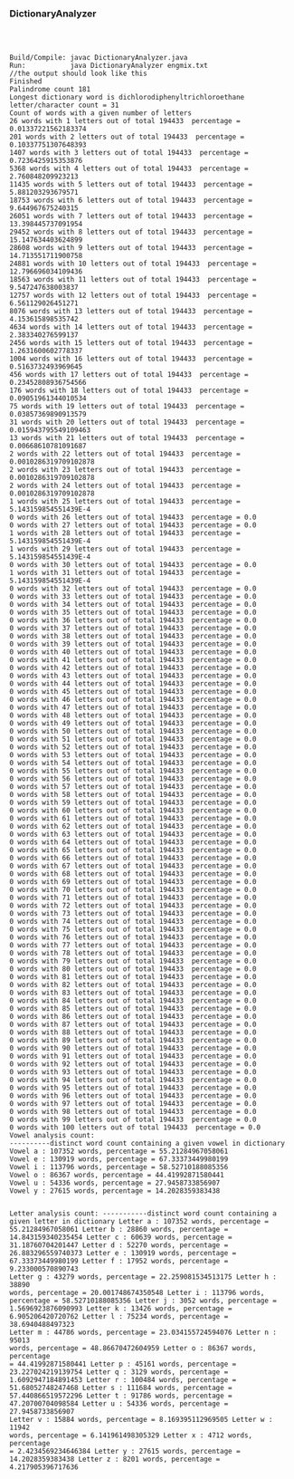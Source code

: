 
### DictionaryAnalyzer 
<br>
<pre>
<code>
Build/Compile: javac DictionaryAnalyzer.java
Run:           java DictionaryAnalyzer engmix.txt
//the output should look like this
Finished 
Palindrome count 181
Longest dictionary word is dichlorodiphenyltrichloroethane letter/character count = 31
Count of words with a given number of letters 
26 words with 1 letters out of total 194433  percentage = 0.01337221562183374
201 words with 2 letters out of total 194433  percentage = 0.10337751307648393
1407 words with 3 letters out of total 194433  percentage = 0.7236425915353876
5368 words with 4 letters out of total 194433  percentage = 2.760848209923213
11435 words with 5 letters out of total 194433  percentage = 5.881203293679571
18753 words with 6 letters out of total 194433  percentage = 9.644967675240315
26051 words with 7 letters out of total 194433  percentage = 13.398445737091954
29452 words with 8 letters out of total 194433  percentage = 15.147634403624899
28608 words with 9 letters out of total 194433  percentage = 14.713551711900758
24881 words with 10 letters out of total 194433  percentage = 12.796696034109436
18563 words with 11 letters out of total 194433  percentage = 9.547247638003837
12757 words with 12 letters out of total 194433  percentage = 6.561129026451271
8076 words with 13 letters out of total 194433  percentage = 4.153615898535742
4634 words with 14 letters out of total 194433  percentage = 2.383340276599137
2456 words with 15 letters out of total 194433  percentage = 1.2631600602778337
1004 words with 16 letters out of total 194433  percentage = 0.5163732493969645
456 words with 17 letters out of total 194433  percentage = 0.23452808936754566
176 words with 18 letters out of total 194433  percentage = 0.09051961344010534
75 words with 19 letters out of total 194433  percentage = 0.03857369890913579
31 words with 20 letters out of total 194433  percentage = 0.015943795549109463
13 words with 21 letters out of total 194433  percentage = 0.00668610781091687
2 words with 22 letters out of total 194433  percentage = 0.0010286319709102878
2 words with 23 letters out of total 194433  percentage = 0.0010286319709102878
2 words with 24 letters out of total 194433  percentage = 0.0010286319709102878
1 words with 25 letters out of total 194433  percentage = 5.143159854551439E-4
0 words with 26 letters out of total 194433  percentage = 0.0
0 words with 27 letters out of total 194433  percentage = 0.0
1 words with 28 letters out of total 194433  percentage = 5.143159854551439E-4
1 words with 29 letters out of total 194433  percentage = 5.143159854551439E-4
0 words with 30 letters out of total 194433  percentage = 0.0
1 words with 31 letters out of total 194433  percentage = 5.143159854551439E-4
0 words with 32 letters out of total 194433  percentage = 0.0
0 words with 33 letters out of total 194433  percentage = 0.0
0 words with 34 letters out of total 194433  percentage = 0.0
0 words with 35 letters out of total 194433  percentage = 0.0
0 words with 36 letters out of total 194433  percentage = 0.0
0 words with 37 letters out of total 194433  percentage = 0.0
0 words with 38 letters out of total 194433  percentage = 0.0
0 words with 39 letters out of total 194433  percentage = 0.0
0 words with 40 letters out of total 194433  percentage = 0.0
0 words with 41 letters out of total 194433  percentage = 0.0
0 words with 42 letters out of total 194433  percentage = 0.0
0 words with 43 letters out of total 194433  percentage = 0.0
0 words with 44 letters out of total 194433  percentage = 0.0
0 words with 45 letters out of total 194433  percentage = 0.0
0 words with 46 letters out of total 194433  percentage = 0.0
0 words with 47 letters out of total 194433  percentage = 0.0
0 words with 48 letters out of total 194433  percentage = 0.0
0 words with 49 letters out of total 194433  percentage = 0.0
0 words with 50 letters out of total 194433  percentage = 0.0
0 words with 51 letters out of total 194433  percentage = 0.0
0 words with 52 letters out of total 194433  percentage = 0.0
0 words with 53 letters out of total 194433  percentage = 0.0
0 words with 54 letters out of total 194433  percentage = 0.0
0 words with 55 letters out of total 194433  percentage = 0.0
0 words with 56 letters out of total 194433  percentage = 0.0
0 words with 57 letters out of total 194433  percentage = 0.0
0 words with 58 letters out of total 194433  percentage = 0.0
0 words with 59 letters out of total 194433  percentage = 0.0
0 words with 60 letters out of total 194433  percentage = 0.0
0 words with 61 letters out of total 194433  percentage = 0.0
0 words with 62 letters out of total 194433  percentage = 0.0
0 words with 63 letters out of total 194433  percentage = 0.0
0 words with 64 letters out of total 194433  percentage = 0.0
0 words with 65 letters out of total 194433  percentage = 0.0
0 words with 66 letters out of total 194433  percentage = 0.0
0 words with 67 letters out of total 194433  percentage = 0.0
0 words with 68 letters out of total 194433  percentage = 0.0
0 words with 69 letters out of total 194433  percentage = 0.0
0 words with 70 letters out of total 194433  percentage = 0.0
0 words with 71 letters out of total 194433  percentage = 0.0
0 words with 72 letters out of total 194433  percentage = 0.0
0 words with 73 letters out of total 194433  percentage = 0.0
0 words with 74 letters out of total 194433  percentage = 0.0
0 words with 75 letters out of total 194433  percentage = 0.0
0 words with 76 letters out of total 194433  percentage = 0.0
0 words with 77 letters out of total 194433  percentage = 0.0
0 words with 78 letters out of total 194433  percentage = 0.0
0 words with 79 letters out of total 194433  percentage = 0.0
0 words with 80 letters out of total 194433  percentage = 0.0
0 words with 81 letters out of total 194433  percentage = 0.0
0 words with 82 letters out of total 194433  percentage = 0.0
0 words with 83 letters out of total 194433  percentage = 0.0
0 words with 84 letters out of total 194433  percentage = 0.0
0 words with 85 letters out of total 194433  percentage = 0.0
0 words with 86 letters out of total 194433  percentage = 0.0
0 words with 87 letters out of total 194433  percentage = 0.0
0 words with 88 letters out of total 194433  percentage = 0.0
0 words with 89 letters out of total 194433  percentage = 0.0
0 words with 90 letters out of total 194433  percentage = 0.0
0 words with 91 letters out of total 194433  percentage = 0.0
0 words with 92 letters out of total 194433  percentage = 0.0
0 words with 93 letters out of total 194433  percentage = 0.0
0 words with 94 letters out of total 194433  percentage = 0.0
0 words with 95 letters out of total 194433  percentage = 0.0
0 words with 96 letters out of total 194433  percentage = 0.0
0 words with 97 letters out of total 194433  percentage = 0.0
0 words with 98 letters out of total 194433  percentage = 0.0
0 words with 99 letters out of total 194433  percentage = 0.0
0 words with 100 letters out of total 194433  percentage = 0.0
Vowel analysis count: 
----------distinct word count containing a given vowel in dictionary
Vowel a : 107352 words, percentage = 55.21284967058061
Vowel e : 130919 words, percentage = 67.33373449980199
Vowel i : 113796 words, percentage = 58.52710188085356
Vowel o : 86367 words, percentage = 44.41992871580441
Vowel u : 54336 words, percentage = 27.9458733856907
Vowel y : 27615 words, percentage = 14.2028359383438

Letter analysis count: 
-----------distinct word count containing a given letter in dictionary 
Letter a : 107352 words, percentage = 55.21284967058061
Letter b : 28860 words, percentage = 14.843159340235454
Letter c : 60639 words, percentage = 31.18760704201447
Letter d : 52270 words, percentage = 26.883296559740373
Letter e : 130919 words, percentage = 67.33373449980199
Letter f : 17952 words, percentage = 9.233000570890743
Letter g : 43279 words, percentage = 22.259081534513175
Letter h : 38890 words, percentage = 20.001748674350548
Letter i : 113796 words, percentage = 58.52710188085356
Letter j : 3052 words, percentage = 1.5696923876090993
Letter k : 13426 words, percentage = 6.905206420720762
Letter l : 75234 words, percentage = 38.6940488497323
Letter m : 44786 words, percentage = 23.034155724594076
Letter n : 95013 words, percentage = 48.86670472604959
Letter o : 86367 words, percentage = 44.41992871580441
Letter p : 45161 words, percentage = 23.227024219139754
Letter q : 3129 words, percentage = 1.6092947184891453
Letter r : 100484 words, percentage = 51.68052748247468
Letter s : 111684 words, percentage = 57.440866519572296
Letter t : 91786 words, percentage = 47.20700704098584
Letter u : 54336 words, percentage = 27.9458733856907
Letter v : 15884 words, percentage = 8.169395112969505
Letter w : 11942 words, percentage = 6.141961498305329
Letter x : 4712 words, percentage = 2.4234569234646384
Letter y : 27615 words, percentage = 14.2028359383438
Letter z : 8201 words, percentage = 4.217905396717636


</code>
</pre>
